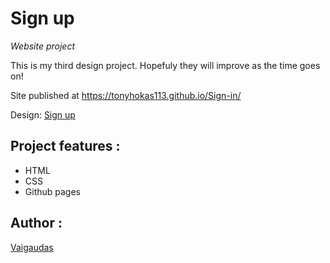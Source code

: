 # Sign up

_Website project_

This is my third design project. Hopefuly they will improve as the time goes on! 

Site published at https://tonyhokas113.github.io/Sign-in/

Design: [Sign up](https://cdn.discordapp.com/attachments/648536139677958156/648860801997996052/day1dr.png)

## Project features :

- HTML
- CSS
- Github pages

## Author :

[Vaigaudas](https://github.com/tonyhokas113)
